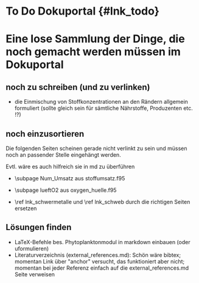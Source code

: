 To Do Dokuportal {#lnk_todo}
=================

# Eine lose Sammlung der Dinge, die noch gemacht werden müssen im Dokuportal

## noch zu schreiben (und zu verlinken)
- die Einmischung von Stoffkonzentrationen an den Rändern allgemein formuliert
(sollte gleich sein für sämtliche Nährstoffe, Produzenten etc. !?) 

## noch einzusortieren
Die folgenden Seiten scheinen gerade nicht verlinkt zu sein und müssen noch
an passender Stelle eingehängt werden.

Evtl. wäre es auch hilfreich sie in md zu überführen

- \subpage Num_Umsatz aus stoffumsatz.f95
- \subpage lueftO2 aus oxygen_huelle.f95

- \ref lnk_schwermetalle und \ref lnk_schweb durch die richtigen Seiten ersetzen

## Lösungen finden
- LaTeX-Befehle bes. Phytoplanktonmodul in markdown einbauen (oder uformulieren)
- Literaturverzeichnis (external_references.md): Schön wäre bibtex; momentan Link über "anchor" versucht, das funktioniert aber nicht; momentan bei jeder Referenz einfach auf die external_references.md Seite verweisen
